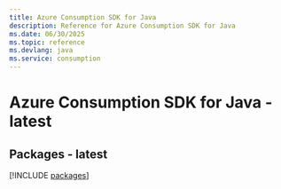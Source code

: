 ```yaml
---
title: Azure Consumption SDK for Java
description: Reference for Azure Consumption SDK for Java
ms.date: 06/30/2025
ms.topic: reference
ms.devlang: java
ms.service: consumption
---
```

# Azure Consumption SDK for Java - latest
## Packages - latest
[!INCLUDE [packages](consumption-index.md)]